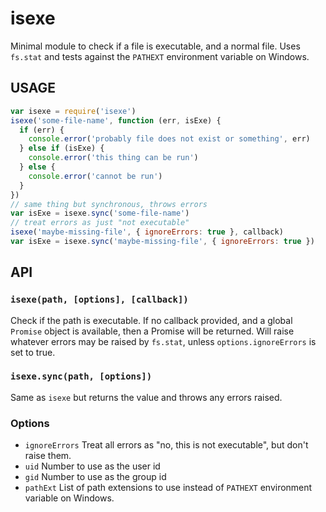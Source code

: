 # isexe
Minimal module to check if a file is executable, and a normal file.
Uses `fs.stat` and tests against the `PATHEXT` environment variable on
Windows.
## USAGE
```javascript
var isexe = require('isexe')
isexe('some-file-name', function (err, isExe) {
  if (err) {
    console.error('probably file does not exist or something', err)
  } else if (isExe) {
    console.error('this thing can be run')
  } else {
    console.error('cannot be run')
  }
})
// same thing but synchronous, throws errors
var isExe = isexe.sync('some-file-name')
// treat errors as just "not executable"
isexe('maybe-missing-file', { ignoreErrors: true }, callback)
var isExe = isexe.sync('maybe-missing-file', { ignoreErrors: true })
```
## API
### `isexe(path, [options], [callback])`
Check if the path is executable.  If no callback provided, and a
global `Promise` object is available, then a Promise will be returned.
Will raise whatever errors may be raised by `fs.stat`, unless
`options.ignoreErrors` is set to true.
### `isexe.sync(path, [options])`
Same as `isexe` but returns the value and throws any errors raised.
### Options
* `ignoreErrors` Treat all errors as "no, this is not executable", but
  don't raise them.
* `uid` Number to use as the user id
* `gid` Number to use as the group id
* `pathExt` List of path extensions to use instead of `PATHEXT`
  environment variable on Windows.
